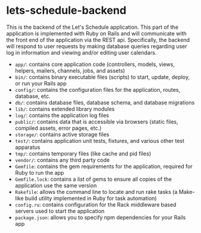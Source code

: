 # lets-schedule-backend

This is the backend of the Let's Schedule application. This part of the
application is implemented with Ruby on Rails and will communicate with the
front end of the application via the REST api. Specifically, the backend will
respond to user requests by making database queries regarding user log in
information and viewing and/or editing user calendars. 

- `app/`: contains core application code (controllers, models, views, helpers, mailers, channels, jobs, and assets)
- `bin/`: contains binary executable files (scripts) to start, update, deploy, or run your Rails app
- `config/`: contains the configuration files for the application, routes, database, etc.
- `db/`: contains database files, database schema, and database migrations
- `lib/`: contains extended library modules
- `log/`: contains the application log files
- `public/`: contains data that is accessible via browsers (static files, compiled assets, error pages, etc.)
- `storage/`: contains active storage files
- `test/`: contains application unit tests, fixtures, and various other test apparatus
- `tmp/`: contains temporary files (like cache and pid files)
- `vendor/`: contains any third party code
- `Gemfile`: contains the gem requirements for the application, required for Ruby to run the app
- `Gemfile.lock`: contains a list of gems to ensure all copies of the application use the same version
- `Rakefile`: allows the command line to locate and run rake tasks (a Make-like build utility implemented in Ruby for task automation)
- `config.ru`: contains configuration for the Rack middleware based servers used to start the application
- `package.json`: allows you to specify npm dependencies for your Rails app
